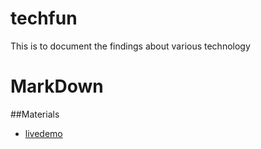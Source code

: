 techfun
=======

This is to document the findings about various technology

MarkDown
=======
##Materials
+ [livedemo](http://markdown-here.com/livedemo.html)

